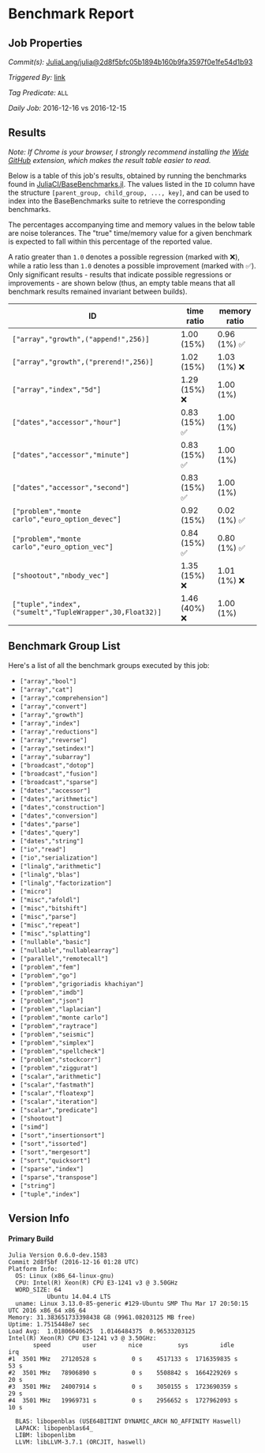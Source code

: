 # Benchmark Report

## Job Properties

*Commit(s):* [JuliaLang/julia@2d8f5bfc05b1894b160b9fa3597f0e1fe54d1b93](https://github.com/JuliaLang/julia/commit/2d8f5bfc05b1894b160b9fa3597f0e1fe54d1b93)

*Triggered By:* [link](https://github.com/JuliaLang/julia/commit/2d8f5bfc05b1894b160b9fa3597f0e1fe54d1b93#commitcomment-20209978)

*Tag Predicate:* `ALL`

*Daily Job:* 2016-12-16 vs 2016-12-15

## Results

*Note: If Chrome is your browser, I strongly recommend installing the [Wide GitHub](https://chrome.google.com/webstore/detail/wide-github/kaalofacklcidaampbokdplbklpeldpj?hl=en)
extension, which makes the result table easier to read.*

Below is a table of this job's results, obtained by running the benchmarks found in
[JuliaCI/BaseBenchmarks.jl](https://github.com/JuliaCI/BaseBenchmarks.jl). The values
listed in the `ID` column have the structure `[parent_group, child_group, ..., key]`,
and can be used to index into the BaseBenchmarks suite to retrieve the corresponding
benchmarks.

The percentages accompanying time and memory values in the below table are noise tolerances. The "true"
time/memory value for a given benchmark is expected to fall within this percentage of the reported value.

A ratio greater than `1.0` denotes a possible regression (marked with :x:), while a ratio less
than `1.0` denotes a possible improvement (marked with :white_check_mark:). Only significant results - results
that indicate possible regressions or improvements - are shown below (thus, an empty table means that all
benchmark results remained invariant between builds).

| ID | time ratio | memory ratio |
|----|------------|--------------|
| `["array","growth",("append!",256)]` | 1.00 (15%)  | 0.96 (1%) :white_check_mark: |
| `["array","growth",("prerend!",256)]` | 1.02 (15%)  | 1.03 (1%) :x: |
| `["array","index","5d"]` | 1.29 (15%) :x: | 1.00 (1%)  |
| `["dates","accessor","hour"]` | 0.83 (15%) :white_check_mark: | 1.00 (1%)  |
| `["dates","accessor","minute"]` | 0.83 (15%) :white_check_mark: | 1.00 (1%)  |
| `["dates","accessor","second"]` | 0.83 (15%) :white_check_mark: | 1.00 (1%)  |
| `["problem","monte carlo","euro_option_devec"]` | 0.92 (15%)  | 0.02 (1%) :white_check_mark: |
| `["problem","monte carlo","euro_option_vec"]` | 0.84 (15%) :white_check_mark: | 0.80 (1%) :white_check_mark: |
| `["shootout","nbody_vec"]` | 1.35 (15%) :x: | 1.01 (1%) :x: |
| `["tuple","index",("sumelt","TupleWrapper",30,Float32)]` | 1.46 (40%) :x: | 1.00 (1%)  |

## Benchmark Group List

Here's a list of all the benchmark groups executed by this job:

- `["array","bool"]`
- `["array","cat"]`
- `["array","comprehension"]`
- `["array","convert"]`
- `["array","growth"]`
- `["array","index"]`
- `["array","reductions"]`
- `["array","reverse"]`
- `["array","setindex!"]`
- `["array","subarray"]`
- `["broadcast","dotop"]`
- `["broadcast","fusion"]`
- `["broadcast","sparse"]`
- `["dates","accessor"]`
- `["dates","arithmetic"]`
- `["dates","construction"]`
- `["dates","conversion"]`
- `["dates","parse"]`
- `["dates","query"]`
- `["dates","string"]`
- `["io","read"]`
- `["io","serialization"]`
- `["linalg","arithmetic"]`
- `["linalg","blas"]`
- `["linalg","factorization"]`
- `["micro"]`
- `["misc","afoldl"]`
- `["misc","bitshift"]`
- `["misc","parse"]`
- `["misc","repeat"]`
- `["misc","splatting"]`
- `["nullable","basic"]`
- `["nullable","nullablearray"]`
- `["parallel","remotecall"]`
- `["problem","fem"]`
- `["problem","go"]`
- `["problem","grigoriadis khachiyan"]`
- `["problem","imdb"]`
- `["problem","json"]`
- `["problem","laplacian"]`
- `["problem","monte carlo"]`
- `["problem","raytrace"]`
- `["problem","seismic"]`
- `["problem","simplex"]`
- `["problem","spellcheck"]`
- `["problem","stockcorr"]`
- `["problem","ziggurat"]`
- `["scalar","arithmetic"]`
- `["scalar","fastmath"]`
- `["scalar","floatexp"]`
- `["scalar","iteration"]`
- `["scalar","predicate"]`
- `["shootout"]`
- `["simd"]`
- `["sort","insertionsort"]`
- `["sort","issorted"]`
- `["sort","mergesort"]`
- `["sort","quicksort"]`
- `["sparse","index"]`
- `["sparse","transpose"]`
- `["string"]`
- `["tuple","index"]`

## Version Info

#### Primary Build

```
Julia Version 0.6.0-dev.1583
Commit 2d8f5bf (2016-12-16 01:28 UTC)
Platform Info:
  OS: Linux (x86_64-linux-gnu)
  CPU: Intel(R) Xeon(R) CPU E3-1241 v3 @ 3.50GHz
  WORD_SIZE: 64
           Ubuntu 14.04.4 LTS
  uname: Linux 3.13.0-85-generic #129-Ubuntu SMP Thu Mar 17 20:50:15 UTC 2016 x86_64 x86_64
Memory: 31.383651733398438 GB (9961.08203125 MB free)
Uptime: 1.7515448e7 sec
Load Avg:  1.01806640625  1.0146484375  0.96533203125
Intel(R) Xeon(R) CPU E3-1241 v3 @ 3.50GHz: 
       speed         user         nice          sys         idle          irq
#1  3501 MHz   27120528 s          0 s    4517133 s  1716359835 s         53 s
#2  3501 MHz   78906890 s          0 s    5508842 s  1664229269 s         20 s
#3  3501 MHz   24007914 s          0 s    3050155 s  1723690359 s         29 s
#4  3501 MHz   19969731 s          0 s    2956652 s  1727962093 s         10 s

  BLAS: libopenblas (USE64BITINT DYNAMIC_ARCH NO_AFFINITY Haswell)
  LAPACK: libopenblas64_
  LIBM: libopenlibm
  LLVM: libLLVM-3.7.1 (ORCJIT, haswell)

```
